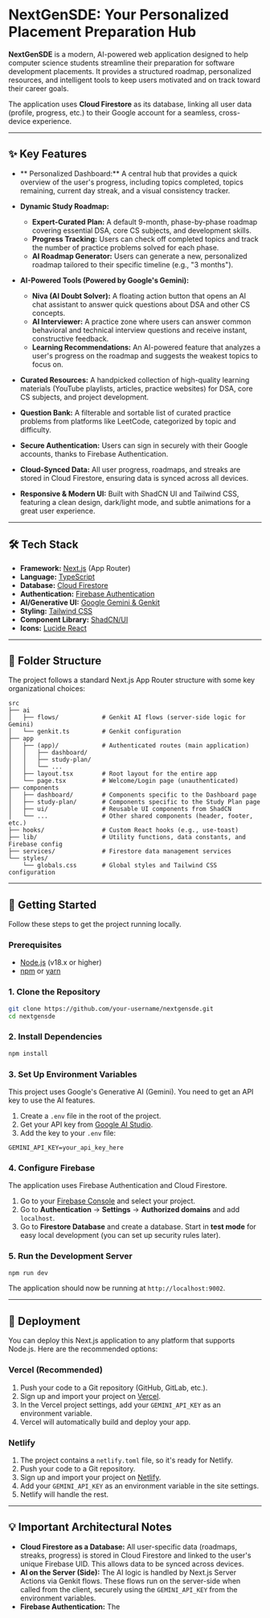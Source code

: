
# NextGenSDE: Your Personalized Placement Preparation Hub

**NextGenSDE** is a modern, AI-powered web application designed to help computer science students streamline their preparation for software development placements. It provides a structured roadmap, personalized resources, and intelligent tools to keep users motivated and on track toward their career goals.

The application uses **Cloud Firestore** as its database, linking all user data (profile, progress, etc.) to their Google account for a seamless, cross-device experience.

---

## ✨ Key Features

- ** Personalized Dashboard:** A central hub that provides a quick overview of the user's progress, including topics completed, topics remaining, current day streak, and a visual consistency tracker.

- **Dynamic Study Roadmap:**
    - **Expert-Curated Plan:** A default 9-month, phase-by-phase roadmap covering essential DSA, core CS subjects, and development skills.
    - **Progress Tracking:** Users can check off completed topics and track the number of practice problems solved for each phase.
    - **AI Roadmap Generator:** Users can generate a new, personalized roadmap tailored to their specific timeline (e.g., "3 months").

- **AI-Powered Tools (Powered by Google's Gemini):**
    - **Niva (AI Doubt Solver):** A floating action button that opens an AI chat assistant to answer quick questions about DSA and other CS concepts.
    - **AI Interviewer:** A practice zone where users can answer common behavioral and technical interview questions and receive instant, constructive feedback.
    - **Learning Recommendations:** An AI-powered feature that analyzes a user's progress on the roadmap and suggests the weakest topics to focus on.

- **Curated Resources:** A handpicked collection of high-quality learning materials (YouTube playlists, articles, practice websites) for DSA, core CS subjects, and project development.

- **Question Bank:** A filterable and sortable list of curated practice problems from platforms like LeetCode, categorized by topic and difficulty.

- **Secure Authentication:** Users can sign in securely with their Google accounts, thanks to Firebase Authentication.

- **Cloud-Synced Data:** All user progress, roadmaps, and streaks are stored in Cloud Firestore, ensuring data is synced across all devices.

- **Responsive & Modern UI:** Built with ShadCN UI and Tailwind CSS, featuring a clean design, dark/light mode, and subtle animations for a great user experience.

---

## 🛠️ Tech Stack

- **Framework:** [Next.js](https://nextjs.org/) (App Router)
- **Language:** [TypeScript](https://www.typescriptlang.org/)
- **Database:** [Cloud Firestore](https://firebase.google.com/docs/firestore)
- **Authentication:** [Firebase Authentication](https://firebase.google.com/docs/auth)
- **AI/Generative UI:** [Google Gemini & Genkit](https://firebase.google.com/docs/genkit)
- **Styling:** [Tailwind CSS](https://tailwindcss.com/)
- **Component Library:** [ShadCN/UI](https://ui.shadcn.com/)
- **Icons:** [Lucide React](https://lucide.dev/)

---

## 📂 Folder Structure

The project follows a standard Next.js App Router structure with some key organizational choices:

```
src
├── ai
│   ├── flows/            # Genkit AI flows (server-side logic for Gemini)
│   └── genkit.ts         # Genkit configuration
├── app
│   ├── (app)/            # Authenticated routes (main application)
│   │   ├── dashboard/
│   │   ├── study-plan/
│   │   └── ...
│   ├── layout.tsx        # Root layout for the entire app
│   └── page.tsx          # Welcome/Login page (unauthenticated)
├── components
│   ├── dashboard/        # Components specific to the Dashboard page
│   ├── study-plan/       # Components specific to the Study Plan page
│   ├── ui/               # Reusable UI components from ShadCN
│   └── ...               # Other shared components (header, footer, etc.)
├── hooks/                # Custom React hooks (e.g., use-toast)
├── lib/                  # Utility functions, data constants, and Firebase config
├── services/             # Firestore data management services
└── styles/
    └── globals.css       # Global styles and Tailwind CSS configuration
```

---

## 🚀 Getting Started

Follow these steps to get the project running locally.

### Prerequisites

- [Node.js](https://nodejs.org/en/) (v18.x or higher)
- [npm](https://www.npmjs.com/) or [yarn](https://yarnpkg.com/)

### 1. Clone the Repository

```bash
git clone https://github.com/your-username/nextgensde.git
cd nextgensde
```

### 2. Install Dependencies

```bash
npm install
```

### 3. Set Up Environment Variables

This project uses Google's Generative AI (Gemini). You need to get an API key to use the AI features.

1.  Create a `.env` file in the root of the project.
2.  Get your API key from [Google AI Studio](https://aistudio.google.com/app/apikey).
3.  Add the key to your `.env` file:

```
GEMINI_API_KEY=your_api_key_here
```

### 4. Configure Firebase

The application uses Firebase Authentication and Cloud Firestore.
1.  Go to your [Firebase Console](https://console.firebase.google.com/) and select your project.
2.  Go to **Authentication** -> **Settings** -> **Authorized domains** and add `localhost`.
3.  Go to **Firestore Database** and create a database. Start in **test mode** for easy local development (you can set up security rules later).

### 5. Run the Development Server

```bash
npm run dev
```

The application should now be running at `http://localhost:9002`.

---

## 🚢 Deployment

You can deploy this Next.js application to any platform that supports Node.js. Here are the recommended options:

### Vercel (Recommended)
1.  Push your code to a Git repository (GitHub, GitLab, etc.).
2.  Sign up and import your project on [Vercel](https://vercel.com/).
3.  In the Vercel project settings, add your `GEMINI_API_KEY` as an environment variable.
4.  Vercel will automatically build and deploy your app.

### Netlify
1.  The project contains a `netlify.toml` file, so it's ready for Netlify.
2.  Push your code to a Git repository.
3.  Sign up and import your project on [Netlify](https://www.netlify.com/).
4.  Add your `GEMINI_API_KEY` as an environment variable in the site settings.
5.  Netlify will handle the rest.

---

## 💡 Important Architectural Notes

- **Cloud Firestore as a Database:** All user-specific data (roadmaps, streaks, progress) is stored in Cloud Firestore and linked to the user's unique Firebase UID. This allows data to be synced across devices.
- **AI on the Server (Side):** The AI logic is handled by Next.js Server Actions via Genkit flows. These flows run on the server-side when called from the client, securely using the `GEMINI_API_KEY` from the environment variables.
- **Firebase Authentication:** The